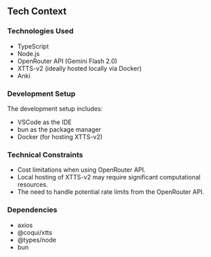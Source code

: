 ## Tech Context

### Technologies Used

- TypeScript
- Node.js
- OpenRouter API (Gemini Flash 2.0)
- XTTS-v2 (ideally hosted locally via Docker)
- Anki

### Development Setup

The development setup includes:

- VSCode as the IDE
- bun as the package manager
- Docker (for hosting XTTS-v2)

### Technical Constraints

- Cost limitations when using OpenRouter API.
- Local hosting of XTTS-v2 may require significant computational resources.
- The need to handle potential rate limits from the OpenRouter API.

### Dependencies

- axios
- @coqui/xtts
- @types/node
- bun
